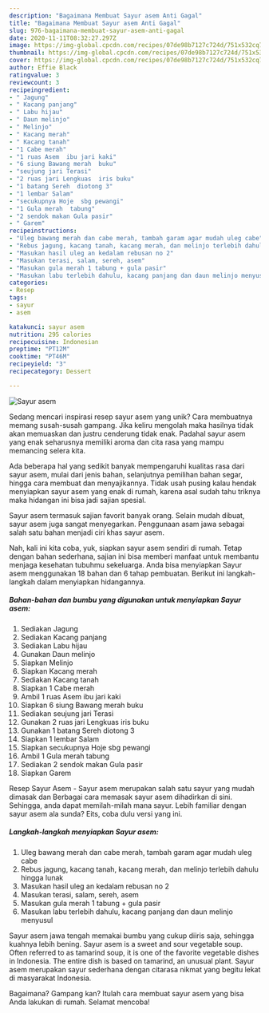 ```yaml
---
description: "Bagaimana Membuat Sayur asem Anti Gagal"
title: "Bagaimana Membuat Sayur asem Anti Gagal"
slug: 976-bagaimana-membuat-sayur-asem-anti-gagal
date: 2020-11-11T08:32:27.297Z
image: https://img-global.cpcdn.com/recipes/07de98b7127c724d/751x532cq70/sayur-asem-foto-resep-utama.jpg
thumbnail: https://img-global.cpcdn.com/recipes/07de98b7127c724d/751x532cq70/sayur-asem-foto-resep-utama.jpg
cover: https://img-global.cpcdn.com/recipes/07de98b7127c724d/751x532cq70/sayur-asem-foto-resep-utama.jpg
author: Effie Black
ratingvalue: 3
reviewcount: 3
recipeingredient:
- " Jagung"
- " Kacang panjang"
- " Labu hijau"
- " Daun melinjo"
- " Melinjo"
- " Kacang merah"
- " Kacang tanah"
- "1 Cabe merah"
- "1 ruas Asem  ibu jari kaki"
- "6 siung Bawang merah  buku"
- "seujung jari Terasi"
- "2 ruas jari Lengkuas  iris buku"
- "1 batang Sereh  diotong 3"
- "1 lembar Salam"
- "secukupnya Hoje  sbg pewangi"
- "1 Gula merah  tabung"
- "2 sendok makan Gula pasir"
- " Garem"
recipeinstructions:
- "Uleg bawang merah dan cabe merah, tambah garam agar mudah uleg cabe"
- "Rebus jagung, kacang tanah, kacang merah, dan melinjo terlebih dahulu hingga lunak"
- "Masukan hasil uleg an kedalam rebusan no 2"
- "Masukan terasi, salam, sereh, asem"
- "Masukan gula merah 1 tabung + gula pasir"
- "Masukan labu terlebih dahulu, kacang panjang dan daun melinjo menyusul"
categories:
- Resep
tags:
- sayur
- asem

katakunci: sayur asem 
nutrition: 295 calories
recipecuisine: Indonesian
preptime: "PT12M"
cooktime: "PT46M"
recipeyield: "3"
recipecategory: Dessert

---
```



![Sayur asem](https://img-global.cpcdn.com/recipes/07de98b7127c724d/751x532cq70/sayur-asem-foto-resep-utama.jpg)

Sedang mencari inspirasi resep sayur asem yang unik? Cara membuatnya memang susah-susah gampang. Jika keliru mengolah maka hasilnya tidak akan memuaskan dan justru cenderung tidak enak. Padahal sayur asem yang enak seharusnya memiliki aroma dan cita rasa yang mampu memancing selera kita.

Ada beberapa hal yang sedikit banyak mempengaruhi kualitas rasa dari sayur asem, mulai dari jenis bahan, selanjutnya pemilihan bahan segar, hingga cara membuat dan menyajikannya. Tidak usah pusing kalau hendak menyiapkan sayur asem yang enak di rumah, karena asal sudah tahu triknya maka hidangan ini bisa jadi sajian spesial.

Sayur asem termasuk sajian favorit banyak orang. Selain mudah dibuat, sayur asem juga sangat menyegarkan. Penggunaan asam jawa sebagai salah satu bahan menjadi ciri khas sayur asem.


Nah, kali ini kita coba, yuk, siapkan sayur asem sendiri di rumah. Tetap dengan bahan sederhana, sajian ini bisa memberi manfaat untuk membantu menjaga kesehatan tubuhmu sekeluarga. Anda bisa menyiapkan Sayur asem menggunakan 18 bahan dan 6 tahap pembuatan. Berikut ini langkah-langkah dalam menyiapkan hidangannya.

<!--inarticleads1-->

##### Bahan-bahan dan bumbu yang digunakan untuk menyiapkan Sayur asem:

1. Sediakan  Jagung
1. Sediakan  Kacang panjang
1. Sediakan  Labu hijau
1. Gunakan  Daun melinjo
1. Siapkan  Melinjo
1. Siapkan  Kacang merah
1. Sediakan  Kacang tanah
1. Siapkan 1 Cabe merah
1. Ambil 1 ruas Asem  ibu jari kaki
1. Siapkan 6 siung Bawang merah  buku
1. Sediakan seujung jari Terasi
1. Gunakan 2 ruas jari Lengkuas  iris buku
1. Gunakan 1 batang Sereh  diotong 3
1. Siapkan 1 lembar Salam
1. Siapkan secukupnya Hoje  sbg pewangi
1. Ambil 1 Gula merah  tabung
1. Sediakan 2 sendok makan Gula pasir
1. Siapkan  Garem


Resep Sayur Asem - Sayur asem merupakan salah satu sayur yang mudah dimasak dan Berbagai cara memasak sayur asem dihadirkan di sini. Sehingga, anda dapat memilah-milah mana sayur. Lebih familiar dengan sayur asem ala sunda? Eits, coba dulu versi yang ini. 

<!--inarticleads2-->

##### Langkah-langkah menyiapkan Sayur asem:

1. Uleg bawang merah dan cabe merah, tambah garam agar mudah uleg cabe
1. Rebus jagung, kacang tanah, kacang merah, dan melinjo terlebih dahulu hingga lunak
1. Masukan hasil uleg an kedalam rebusan no 2
1. Masukan terasi, salam, sereh, asem
1. Masukan gula merah 1 tabung + gula pasir
1. Masukan labu terlebih dahulu, kacang panjang dan daun melinjo menyusul


Sayur asem jawa tengah memakai bumbu yang cukup diiris saja, sehingga kuahnya lebih bening. Sayur asem is a sweet and sour vegetable soup. Often referred to as tamarind soup, it is one of the favorite vegetable dishes in Indonesia. The entire dish is based on tamarind, an unusual plant. Sayur asem merupakan sayur sederhana dengan citarasa nikmat yang begitu lekat di masyarakat Indonesia. 

Bagaimana? Gampang kan? Itulah cara membuat sayur asem yang bisa Anda lakukan di rumah. Selamat mencoba!
